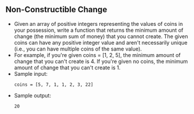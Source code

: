 ## Non-Constructible Change

- Given an array of positive integers representing the values of coins in your possession, write a function that returns the minimum amount of change (the minimum sum of money) that you cannot create. The given coins can have any positive integer value and aren't necessarily unique (i.e., you can have multiple coins of the same value).
- For example, if you're given coins = [1, 2, 5], the minimum amount of change that you can't create is 4. If you're given no coins, the minimum amount of change that you can't create is 1.
- Sample input:
    ~~~
    coins = [5, 7, 1, 1, 2, 3, 22]
    ~~~
- Sample output:
    ~~~
    20
    ~~~